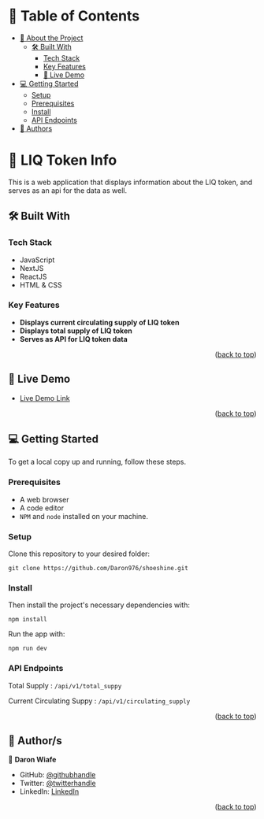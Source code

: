 <a name="readme-top"></a>

# 📗 Table of Contents

- [📖 About the Project](#about-project)
  - [🛠 Built With](#built-with)
    - [Tech Stack](#tech-stack)
    - [Key Features](#key-features)
    - [🚀 Live Demo](#live-demo)
- [💻 Getting Started](#getting-started)
  - [Setup](#setup)
  - [Prerequisites](#prerequisites)
  - [Install](#install)
  - [API Endpoints](#api-endpoints)
- [👥 Authors](#authors)

<!-- PROJECT DESCRIPTION -->

# 📖 LIQ Token Info <a name="about-project"></a>

This is a web application that displays information about the LIQ token, and serves as an api for the data as well.

## 🛠 Built With <a name="built-with"></a>

### Tech Stack <a name="tech-stack"></a>

- JavaScript
- NextJS
- ReactJS
- HTML & CSS

<!-- Features -->

### Key Features <a name="key-features"></a>

- **Displays current circulating supply of LIQ token**
- **Displays total supply of LIQ token**
- **Serves as API for LIQ token data**

<p align="right">(<a href="#readme-top">back to top</a>)</p>

<!-- LIVE DEMO -->

## 🚀 Live Demo <a name="live-demo"></a>

- [Live Demo Link](https://liqtoken-4043154ad038.herokuapp.com/)

<p align="right">(<a href="#readme-top">back to top</a>)</p>

## 💻 Getting Started <a name="getting-started"></a>

To get a local copy up and running, follow these steps.

### Prerequisites

- A web browser
- A code editor
- `NPM` and `node` installed on your machine.

### Setup

Clone this repository to your desired folder:

```
git clone https://github.com/Daron976/shoeshine.git
```

### Install

Then install the project's necessary dependencies with:

```
npm install
```

Run the app with:

```
npm run dev
```

### API Endpoints

Total Supply : `/api/v1/total_suppy`

Current Circulating Suppy : `/api/v1/circulating_supply`

<p align="right">(<a href="#readme-top">back to top</a>)</p>

<!-- AUTHORS -->

## 👥 Author/s <a name="authors"></a>

👤 **Daron Wiafe**

- GitHub: [@githubhandle](https://github.com/Daron976)
- Twitter: [@twitterhandle](https://twitter.com/WiafeDaron)
- LinkedIn: [LinkedIn](https://www.linkedin.com/in/daronkwiafe/)

<p align="right">(<a href="#readme-top">back to top</a>)</p>
